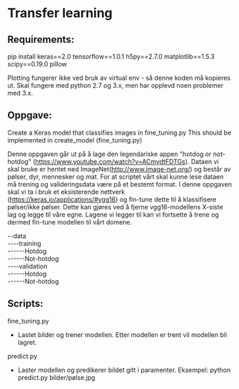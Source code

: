 # Transfer learning

## Requirements: 
pip install keras==2.0 tensorflow==1.0.1 h5py==2.7.0 matplotlib==1.5.3 scipy==0.19.0 pillow

Plotting fungerer ikke ved bruk av virtual env - så denne koden må kopieres ut. 
Skal fungere med python 2.7 og 3.x, men har opplevd noen problemer med 3.x.  


## Oppgave:
Create a Keras model that classifies images in fine_tuning.py
This should be implemented in create_model (fine_tuning.py)

Denne oppgaven går ut på å lage den legendariske appen "hotdog or not-hotdog" (https://www.youtube.com/watch?v=ACmydtFDTGs).
Dataen vi skal bruke er hentet ned ImageNet(http://www.image-net.org/) og består av pølser, dyr, mennesker og mat.
For at scriptet vårt skal kunne lese dataen må trening og valideringsdata være på et bestemt format. I denne oppgaven skal vi ta i bruk et eksisterende nettverk (https://keras.io/applications/#vgg16) og fin-tune dette til å klassifisere pølser/ikke pølser. Dette kan gjøres ved å fjerne vgg16-modellens X-siste lag og legge til våre egne. Lagene vi legger til kan vi fortsette å trene og dermed fin-tune modellen til vårt domene. 

--data<br />
----training<br />
------Hotdog<br />
------Not-hotdog<br />
----validation<br />
------Hotdog<br />
------Not-hotdog<br />


## Scripts:
fine_tuning.py
- Lastet bilder og trener modellen. Etter modellen er trent vil modellen bli lagret. 

predict.py
- Laster modellen og predikerer bildet gitt i paramenter. 
Eksempel: python predict.py bilder/pølse.jpg
